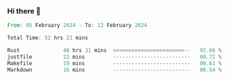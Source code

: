 ### Hi there 👋

<!--START_SECTION:waka-->

```rust
From: 05 February 2024 - To: 12 February 2024

Total Time: 52 hrs 21 mins

Rust              48 hrs 31 mins  >>>>>>>>>>>>>>>>>>>>>>>--   92.66 %
justfile          22 mins         -------------------------   00.72 %
Makefile          19 mins         -------------------------   00.61 %
Markdown          16 mins         -------------------------   00.54 %
```

<!--END_SECTION:waka-->

<!--
**crrow/crrow** is a ✨ _special_ ✨ repository because its `README.md` (this file) appears on your GitHub profile.

Here are some ideas to get you started:

- 🔭 I’m currently working on ...
- 🌱 I’m currently learning ...
- 👯 I’m looking to collaborate on ...
- 🤔 I’m looking for help with ...
- 💬 Ask me about ...
- 📫 How to reach me: ...
- 😄 Pronouns: ...
- ⚡ Fun fact: ...
-->
